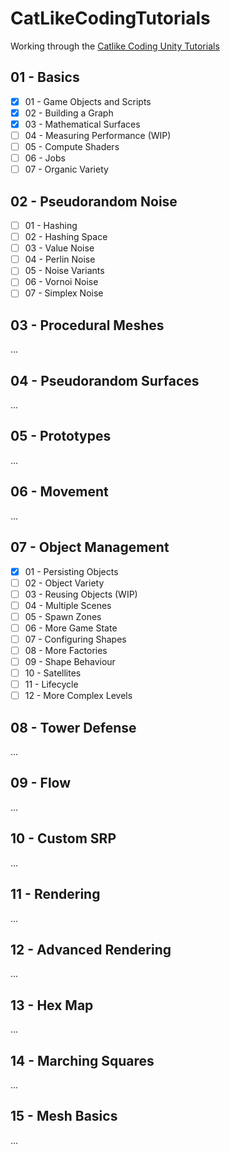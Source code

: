 # CatLikeCodingTutorials
Working through the [Catlike Coding Unity Tutorials](https://catlikecoding.com/unity/tutorials/)

## 01 - Basics
- [x] 01 - Game Objects and Scripts
- [x] 02 - Building a Graph
- [x] 03 - Mathematical Surfaces
- [ ] 04 - Measuring Performance (WIP)
- [ ] 05 - Compute Shaders
- [ ] 06 - Jobs
- [ ] 07 - Organic Variety

## 02 - Pseudorandom Noise
- [ ] 01 - Hashing
- [ ] 02 - Hashing Space
- [ ] 03 - Value Noise
- [ ] 04 - Perlin Noise
- [ ] 05 - Noise Variants
- [ ] 06 - Vornoi Noise
- [ ] 07 - Simplex Noise

## 03 - Procedural Meshes
...

## 04 - Pseudorandom Surfaces
...

## 05 - Prototypes
...

## 06 - Movement
...

## 07 - Object Management
- [x] 01 - Persisting Objects
- [ ] 02 - Object Variety
- [ ] 03 - Reusing Objects (WIP)
- [ ] 04 - Multiple Scenes
- [ ] 05 - Spawn Zones
- [ ] 06 - More Game State
- [ ] 07 - Configuring Shapes
- [ ] 08 - More Factories
- [ ] 09 - Shape Behaviour
- [ ] 10 - Satellites
- [ ] 11 - Lifecycle
- [ ] 12 - More Complex Levels

## 08 - Tower Defense
...

## 09 - Flow
...

## 10 - Custom SRP
...

## 11 - Rendering
...

## 12 - Advanced Rendering
...

## 13 - Hex Map
...

## 14 - Marching Squares
...

## 15 - Mesh Basics
...
